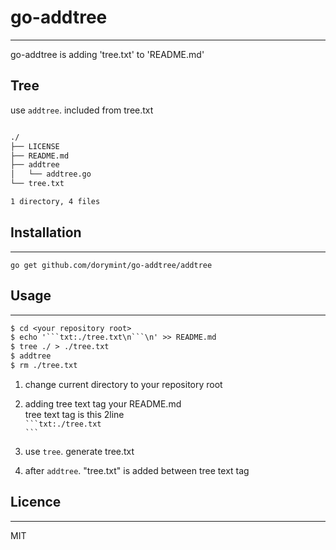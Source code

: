 # go-addtree
---
go-addtree is adding 'tree.txt' to 'README.md'

## Tree
use `addtree`. included from tree.txt


```txt:./tree.txt

./
├── LICENSE
├── README.md
├── addtree
│   └── addtree.go
└── tree.txt

1 directory, 4 files

```


## Installation
---
`go get github.com/dorymint/go-addtree/addtree`

## Usage
---
```txt:./tree.txt  
$ cd <your repository root>
$ echo '```txt:./tree.txt\n```\n' >> README.md
$ tree ./ > ./tree.txt
$ addtree
$ rm ./tree.txt
```  

1. change current directory to your repository root
2. adding tree text tag your README.md  
tree text tag is this 2line  
```` ```txt:./tree.txt ````  
```` ``` ````

3. use `tree`. generate tree.txt
4. after `addtree`. "tree.txt" is added between tree text tag

## Licence
---
MIT
